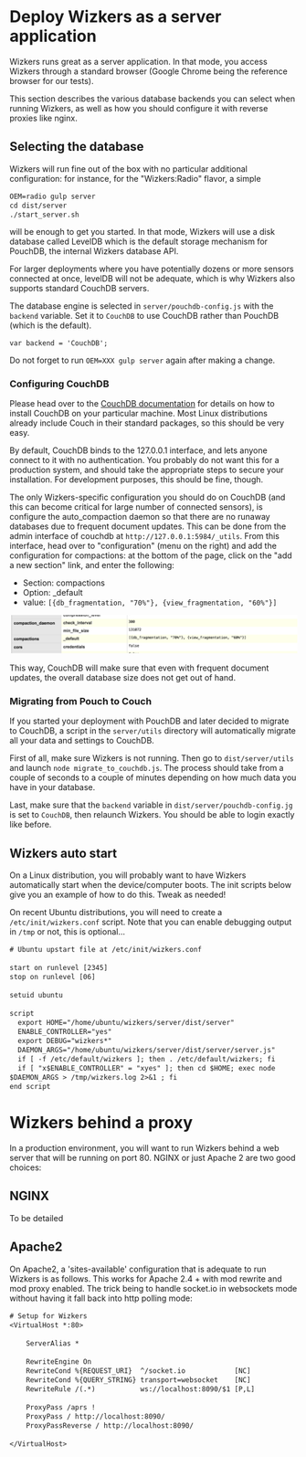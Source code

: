 # Deploy Wizkers as a server application

Wizkers runs great as a server application. In that mode, you access Wizkers through a standard browser (Google Chrome being the reference browser for our tests).

This section describes the various database backends you can select when running Wizkers, as well as how you should configure it with reverse proxies like nginx.

## Selecting the database

Wizkers will run fine out of the box with no particular additional configuration: for instance, for the "Wizkers:Radio" flavor, a simple

```
OEM=radio gulp server
cd dist/server
./start_server.sh
```

will be enough to get you started. In that mode, Wizkers will use a disk database called LevelDB which is the default storage mechanism for PouchDB, the internal Wizkers database API.

For larger deployments where you have potentially dozens or more sensors connected at once, levelDB will not be adequate, which is why Wizkers also supports standard CouchDB servers.

The database engine is selected in `server/pouchdb-config.js` with the `backend` variable. Set it to `CouchDB` to use CouchDB rather than PouchDB (which is the default).

```
var backend = 'CouchDB';
```

Do not forget to run `OEM=XXX gulp server` again after making a change.

### Configuring CouchDB

Please head over to the [CouchDB documentation](http://couchdb.readthedocs.org/en/1.6.1/) for details on how to install CouchDB on your particular machine. Most Linux distributions already include Couch in their standard packages, so this should be very easy.

By default, CouchDB binds to the 127.0.0.1 interface, and lets anyone connect to it with no authentication. You probably do not want this for a production system, and should take the appropriate steps to secure your installation. For development purposes, this should be fine, though.

The only Wizkers-specific configuration you should do on CouchDB (and this can become critical for large number of connected sensors), is configure the auto_compaction daemon so that there are no runaway databases due to frequent document updates. This can be done from the admin interface of couchdb at `http://127.0.0.1:5984/_utils`. From this interface, head over to "configuration" (menu on the right) and add the configuration for compactions: at the bottom of the page, click on the "add a new section" link, and enter the following:

- Section: compactions
- Option:  _default
- value: `[{db_fragmentation, "70%"}, {view_fragmentation, "60%"}]`

![CouchDB compactions settings](img/couchdb_compactions.png)

This way, CouchDB will make sure that even with frequent document updates, the overall database size does not get out of hand.

### Migrating from Pouch to Couch

If you started your deployment with PouchDB and later decided to migrate to CouchDB, a script in the `server/utils` directory will automatically migrate all your data and settings to CouchDB.

First of all, make sure Wizkers is not running. Then go to `dist/server/utils` and launch `node migrate_to_couchdb.js`. The process should take from a couple of seconds to a couple of minutes depending on how much data you have in your database.

Last, make sure that the `backend` variable in `dist/server/pouchdb-config.jg` is set to `CouchDB`, then relaunch Wizkers. You should be able to login exactly like before.

## Wizkers auto start

On a Linux distribution, you will probably want to have Wizkers automatically start when the device/computer boots. The init scripts below give you an example of how to do this. Tweak as needed!

On recent Ubuntu distributions, you will need to create a `/etc/init/wizkers.conf` script. Note that you can enable debugging output in `/tmp` or not, this is optional...

```
# Ubuntu upstart file at /etc/init/wizkers.conf
 
start on runlevel [2345]
stop on runlevel [06]

setuid ubuntu

script
  export HOME="/home/ubuntu/wizkers/server/dist/server"
  ENABLE_CONTROLLER="yes"
  export DEBUG="wizkers*"
  DAEMON_ARGS="/home/ubuntu/wizkers/server/dist/server/server.js"
  if [ -f /etc/default/wizkers ]; then . /etc/default/wizkers; fi
  if [ "x$ENABLE_CONTROLLER" = "xyes" ]; then cd $HOME; exec node $DAEMON_ARGS > /tmp/wizkers.log 2>&1 ; fi
end script
```

# Wizkers behind a proxy

In a production environment, you will want to run Wizkers behind a web server that will be running on port 80. NGINX or just Apache 2 are two good choices:

## NGINX

To be detailed

## Apache2

On Apache2, a 'sites-available' configuration that is adequate to run Wizkers is as follows. This works for Apache 2.4 + with mod rewrite and mod proxy enabled. The trick being to handle socket.io in websockets mode without having it fall back into http polling mode:

```
# Setup for Wizkers
<VirtualHost *:80>

    ServerAlias *

    RewriteEngine On
    RewriteCond %{REQUEST_URI}  ^/socket.io            [NC]
    RewriteCond %{QUERY_STRING} transport=websocket    [NC]
    RewriteRule /(.*)           ws://localhost:8090/$1 [P,L]

    ProxyPass /aprs !
    ProxyPass / http://localhost:8090/
    ProxyPassReverse / http://localhost:8090/

</VirtualHost>
```
